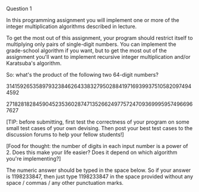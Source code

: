 Question 1

In this programming assignment you will implement one or more of the integer multiplication algorithms described in lecture.

To get the most out of this assignment, your program should restrict itself to multiplying only pairs of single-digit numbers.  You can implement the grade-school algorithm if you want, but to get the most out of the assignment you'll want to implement recursive integer multiplication and/or Karatsuba's algorithm.

So: what's the product of the following two 64-digit numbers?

3141592653589793238462643383279502884197169399375105820974944592

2718281828459045235360287471352662497757247093699959574966967627

[TIP: before submitting, first test the correctness of your program on some small test cases of your own devising. Then post your best test cases to the discussion forums to help your fellow students!]

[Food for thought: the number of digits in each input number is a power of 2.  Does this make your life easier?  Does it depend on which algorithm you're implementing?]

The numeric answer should be typed in the space below.  So if your answer is 1198233847, then just type 1198233847 in the space provided without any space / commas / any other punctuation marks.
